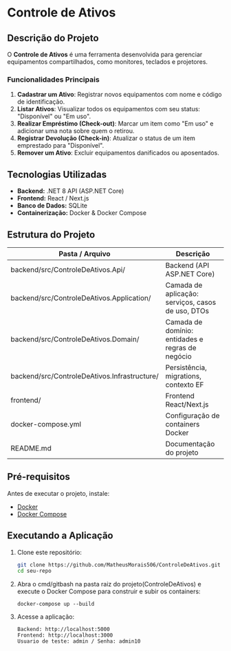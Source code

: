 # Controle de Ativos

## Descrição do Projeto

O **Controle de Ativos** é uma ferramenta desenvolvida para gerenciar equipamentos compartilhados, como monitores, teclados e projetores.

### Funcionalidades Principais
1. **Cadastrar um Ativo**: Registrar novos equipamentos com nome e código de identificação.
2. **Listar Ativos**: Visualizar todos os equipamentos com seu status: "Disponível" ou "Em uso".
3. **Realizar Empréstimo (Check-out)**: Marcar um item como "Em uso" e adicionar uma nota sobre quem o retirou.
4. **Registrar Devolução (Check-in)**: Atualizar o status de um item emprestado para "Disponível".
5. **Remover um Ativo**: Excluir equipamentos danificados ou aposentados.

## Tecnologias Utilizadas
- **Backend:** .NET 8 API (ASP.NET Core)
- **Frontend:** React / Next.js
- **Banco de Dados:** SQLite
- **Containerização:** Docker & Docker Compose

## Estrutura do Projeto
| Pasta / Arquivo                      | Descrição                                      |
|-------------------------------------|------------------------------------------------|
| backend/src/ControleDeAtivos.Api/            | Backend (API ASP.NET Core)                     |
| backend/src/ControleDeAtivos.Application/    | Camada de aplicação: serviços, casos de uso, DTOs |
| backend/src/ControleDeAtivos.Domain/         | Camada de domínio: entidades e regras de negócio |
| backend/src/ControleDeAtivos.Infrastructure/ | Persistência, migrations, contexto EF         |
| frontend/                        | Frontend React/Next.js                         |
| docker-compose.yml                   | Configuração de containers Docker             |
| README.md                            | Documentação do projeto                        |


## Pré-requisitos
Antes de executar o projeto, instale:
- [Docker](https://www.docker.com/get-started)
- [Docker Compose](https://docs.docker.com/compose/install/)

## Executando a Aplicação
1. Clone este repositório:
   ```bash
   git clone https://github.com/MatheusMorais506/ControleDeAtivos.git
   cd seu-repo

2. Abra o cmd/gitbash na pasta raiz do projeto(ControleDeAtivos) e execute o Docker Compose para construir e subir os containers:
   ```
   docker-compose up --build

3. Acesse a aplicação:
   ```
   Backend: http://localhost:5000
   Frontend: http://localhost:3000
   Usuario de teste: admin / Senha: admin10
